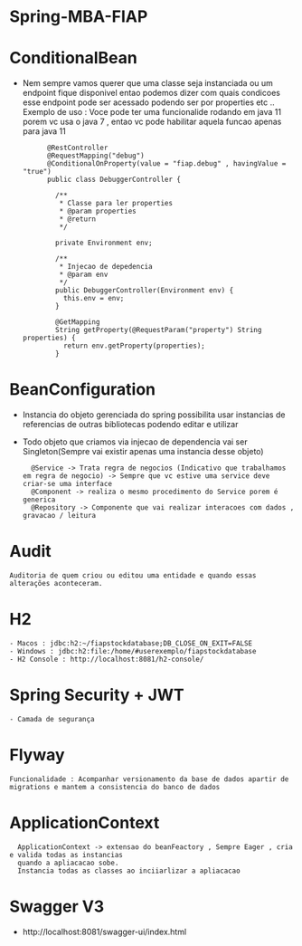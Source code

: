 # Spring-MBA-FIAP


# ConditionalBean

  - Nem sempre vamos querer que uma classe seja instanciada ou um endpoint fique disponivel entao podemos dizer com quais condicoes
  esse endpoint pode ser acessado podendo ser por properties etc ..
    Exemplo de uso : Voce pode ter uma funcionalide rodando em java 11 porem vc usa o java 7 , entao vc pode habilitar aquela funcao apenas para java 11

              @RestController
              @RequestMapping("debug")
              @ConditionalOnProperty(value = "fiap.debug" , havingValue = "true")
              public class DebuggerController {

                /**
                 * Classe para ler properties
                 * @param properties
                 * @return
                 */

                private Environment env;

                /**
                 * Injecao de depedencia
                 * @param env
                 */
                public DebuggerController(Environment env) {
                  this.env = env;
                }

                @GetMapping
                String getProperty(@RequestParam("property") String properties) {
                  return env.getProperty(properties);
                }
                
                
# BeanConfiguration  
  - Instancia do objeto gerenciada do spring possibilita usar instancias de referencias de outras bibliotecas podendo editar e utilizar
  - Todo objeto que criamos via injecao de dependencia vai ser Singleton(Sempre vai existir apenas uma instancia desse objeto)
  
          @Service -> Trata regra de negocios (Indicativo que trabalhamos em regra de negocio) -> Sempre que vc estive uma service deve criar-se uma interface
          @Component -> realiza o mesmo procedimento do Service porem é generica
          @Repository -> Componente que vai realizar interacoes com dados , gravacao / leitura
          
# Audit
    Auditoria de quem criou ou editou uma entidade e quando essas alterações aconteceram.
  
# H2
    - Macos : jdbc:h2:~/fiapstockdatabase;DB_CLOSE_ON_EXIT=FALSE
    - Windows : jdbc:h2:file:/home/#userexemplo/fiapstockdatabase
    - H2 Console : http://localhost:8081/h2-console/
  
  
# Spring Security + JWT
    - Camada de segurança
    
# Flyway

    Funcionalidade : Acompanhar versionamento da base de dados apartir de migrations e mantem a consistencia do banco de dados
 
# ApplicationContext

      ApplicationContext -> extensao do beanFeactory , Sempre Eager , cria e valida todas as instancias 
      quando a apliacacao sobe. 
      Instancia todas as classes ao inciiarlizar a apliacacao

# Swagger V3
 - http://localhost:8081/swagger-ui/index.html
 
 
